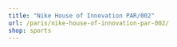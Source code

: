 ```yaml
---
title: "Nike House of Innovation PAR/002"
url: /paris/nike-house-of-innovation-par-002/
shop: sports
---
```

